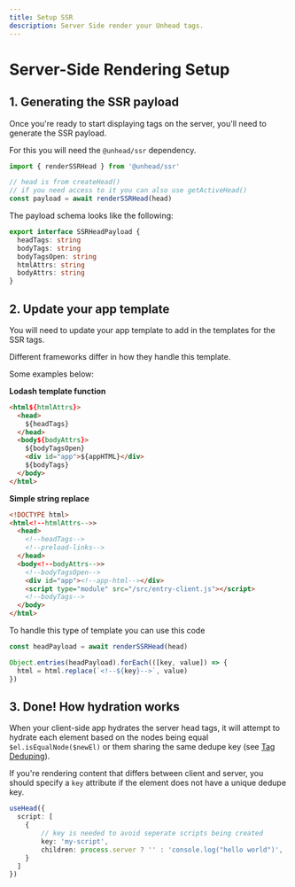 ```yaml
---
title: Setup SSR
description: Server Side render your Unhead tags.
---
```


# Server-Side Rendering Setup

## 1. Generating the SSR payload

Once you're ready to start displaying tags on the server, you'll need to generate the SSR payload.

For this you will need the `@unhead/ssr` dependency.

```ts
import { renderSSRHead } from '@unhead/ssr'

// head is from createHead()
// if you need access to it you can also use getActiveHead()
const payload = await renderSSRHead(head)
```

The payload schema looks like the following:

```ts
export interface SSRHeadPayload {
  headTags: string
  bodyTags: string
  bodyTagsOpen: string
  htmlAttrs: string
  bodyAttrs: string
}
```

## 2. Update your app template

You will need to update your app template to add in the templates for
the SSR tags.

Different frameworks differ in how they handle this template. 

Some examples below:

**Lodash template function**

```html
<html${htmlAttrs}>
  <head>
    ${headTags}
  </head>
  <body${bodyAttrs}>
    ${bodyTagsOpen}
    <div id="app">${appHTML}</div>
    ${bodyTags}
  </body>
</html>
```

**Simple string replace**

```html
<!DOCTYPE html>
<html<!--htmlAttrs-->>
  <head>
    <!--headTags-->
    <!--preload-links-->
  </head>
  <body<!--bodyAttrs-->>
    <!--bodyTagsOpen-->
    <div id="app"><!--app-html--></div>
    <script type="module" src="/src/entry-client.js"></script>
    <!--bodyTags-->
  </body>
</html>
```

To handle this type of template you can use this code

```ts
const headPayload = await renderSSRHead(head)

Object.entries(headPayload).forEach(([key, value]) => {
  html = html.replace(`<!--${key}-->`, value)
})
```

## 3. Done! How hydration works

When your client-side app hydrates the server head tags, it will attempt to hydrate each 
element based on the nodes being equal `$el.isEqualNode($newEl)` or them sharing the same
dedupe key (see [Tag Deduping](/guide/guides/handling-duplicates)).

If you're rendering content that differs between client and server, you should 
specify a `key` attribute if the element does not have a unique dedupe key.

```ts
useHead({
  script: [
    {
        // key is needed to avoid seperate scripts being created
        key: 'my-script',
        children: process.server ? '' : 'console.log("hello world")',
    }
  ]
})
```
